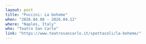 ```yaml
---
layout: post
title: "Puccini: La boheme"
when: "2026.04.08 - 2026.04.12"
where: "Naples, Italy"
who: "Teatro San Carlo"
link: "https://www.teatrosancarlo.it/spettacoli/la-boheme/"
---
```

